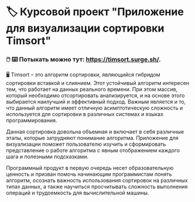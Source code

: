 # :label: Курсовой проект "Приложение для визуализации сортировки Timsort"

### :computer_mouse: :keyboard: Потыкать можно тут: https://timsort.surge.sh/.

:desktop_computer: Timsort – это алгоритм сортировки, являющийся гибридом сортировки вставкой и
слиянием. Этот устойчивый алгоритм интересен тем, что работает на данных реального
времени. При этом массив, который необходимо отсортировать анализируется, и на основе
этого выбирается наилучший и эффективный подход. Важным является и то, что данный
алгоритм имеет отличную асимптотическую сложность и используется для сортировки в
различных системах и языках программирования.

Данная сортировка довольна объемная и включает в себя различные этапы, которые
затрудняют понимание алгоритма. Приложение для визуализации поможет пользователю
изучить и сформировать представление о работе алгоритма с явным отображением каждого
шага и полезными подсказками.

Программный продукт в первую очередь несет образовательную ценность и призван
помочь начинающим программистам понять алгоритм, осознать важность использования
сортировок на различных типах данных, а также научиться просчитывать сложность
выполнения операций и трудоемкость для вычислительной машины.